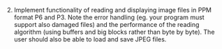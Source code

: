 2. Implement functionality of reading and displaying image files in PPM format P6 and P3. Note
the error handling (eg. your program must support also damaged files) and the performance of
the reading algorithm (using buffers and big blocks rather than byte by byte). The user should
also be able to load and save JPEG files.
